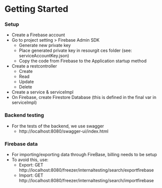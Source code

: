 # Getting Started
### Setup
- Create a Firebase account
- Go to project setting > Firebase Admin SDK
  - Generate new private key
  - Place generated private key in resourgit ces folder (see: serviceAccountKey.json)
  - Copy the code from Firebase to the Application startup method
- Create a restcontroller
  - Create
  - Read
  - Update
  - Delete
- Create a service & serviceImpl
- On Firebase, create Firestore Database (this is defined in the final var in serviceImpl)

### Backend testing
- For the tests of the backend, we use swagger
  - http://localhost:8080/swagger-ui/index.html

### Firebase data
- For importing/exporting data through FireBase, billing needs to be setup
- To avoid this, use:
  - Export: GET http://localhost:8080/freezer/internaltesting/search/exportfirebase
  - Import: GET http://localhost:8080/freezer/internaltesting/search/importfirebase